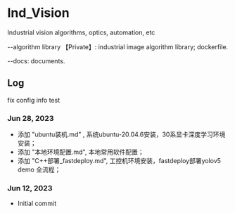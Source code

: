 # Ind_Vision
Industrial vision algorithms, optics, automation, etc

--algorithm library 【Private】: industrial image algorithm library; dockerfile.

--docs: documents.

## Log
fix config info test
### Jun 28, 2023

- 添加 "ubuntu装机.md" ,  系统ubuntu-20.04.6安装，30系显卡深度学习环境安装；
- 添加 "本地环境配置.md", 本地常用软件配置；
- 添加 "C++部署_fastdeploy.md", 工控机环境安装，fastdeploy部署yolov5 demo 全流程；

### Jun 12, 2023

-  Initial commit
